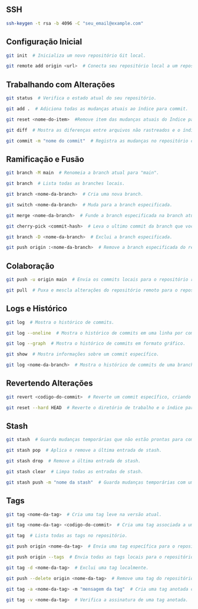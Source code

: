 ## SSH

```bash
ssh-keygen -t rsa -b 4096 -C "seu_email@example.com"
```

## Configuração Inicial

```bash
git init  # Inicializa um novo repositório Git local.
```

```bash
git remote add origin <url>  # Conecta seu repositório local a um repositório remoto.
```

## Trabalhando com Alterações

```bash
git status  # Verifica o estado atual do seu repositório.
```

```bash
git add .  # Adiciona todas as mudanças atuais ao índice para commit.
```

```bash
git reset <nome-do-item>  #Remove item das mudanças atuais do Índice para commit.
```

```bash
git diff  # Mostra as diferenças entre arquivos não rastreados e o índice.
```

```bash
git commit -m "nome do commit"  # Registra as mudanças no repositório com uma mensagem de commit.
```

## Ramificação e Fusão

```bash
git branch -M main  # Renomeia a branch atual para "main".
```

```bash
git branch  # Lista todas as branches locais.
```

```bash
git branch <nome-da-branch>  # Cria uma nova branch.
```

```bash
git switch <nome-da-branch>  # Muda para a branch especificada.
```

```bash
git merge <nome-da-branch>  # Funde a branch especificada na branch atual.
```

```bash
git cherry-pick <commit-hash>  # Leva o ultimo commit da branch que você queira par a branch atual.
```

```bash
git branch -D <nome-da-branch>  # Exclui a branch especificada.
```

```bash
git push origin :<nome-da-branch>  # Remove a branch especificada do repositório remoto.
```

## Colaboração

```bash
git push -u origin main  # Envia os commits locais para o repositório remoto (main) pela primeira vez.
```

```bash
git pull  # Puxa e mescla alterações do repositório remoto para o repositório local.
```

## Logs e Histórico

```bash
git log  # Mostra o histórico de commits.
```

```bash
git log --oneline  # Mostra o histórico de commits em uma linha por commit.
```

```bash
git log --graph  # Mostra o histórico de commits em formato gráfico.
```

```bash
git show  # Mostra informações sobre um commit específico.
```

```bash
git log <nome-da-branch>  # Mostra o histórico de commits de uma branch específica.
```

## Revertendo Alterações

```bash
git revert <codigo-do-commit>  # Reverte um commit específico, criando um novo commit.
```

```bash
git reset --hard HEAD  # Reverte o diretório de trabalho e o índice para o estado do último commit.
```

## Stash

```bash
git stash  # Guarda mudanças temporárias que não estão prontas para commit.
```

```bash
git stash pop  # Aplica e remove a última entrada de stash.
```

```bash
git stash drop  # Remove a última entrada de stash.
```

```bash
git stash clear  # Limpa todas as entradas de stash.
```

```bash
git stash push -m "nome da stash"  # Guarda mudanças temporárias com uma mensagem associada.
```

## Tags

```bash
git tag <nome-da-tag>  # Cria uma tag leve na versão atual.
```

```bash
git tag <nome-da-tag> <codigo-do-commit>  # Cria uma tag associada a um commit específico.
```

```bash
git tag  # Lista todas as tags no repositório.
```

```bash
git push origin <nome-da-tag>  # Envia uma tag específica para o repositório remoto.
```

```bash
git push origin --tags  # Envia todas as tags locais para o repositório remoto.
```

```bash
git tag -d <nome-da-tag>  # Exclui uma tag localmente.
```

```bash
git push --delete origin <nome-da-tag>  # Remove uma tag do repositório remoto.
```

```bash
git tag -a <nome-da-tag> -m "mensagem da tag"  # Cria uma tag anotada com uma mensagem associada.
```

```bash
git tag -v <nome-da-tag>  # Verifica a assinatura de uma tag anotada.
```
